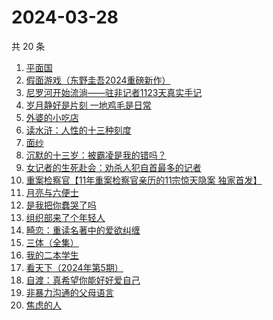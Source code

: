 # 2024-03-28

共 20 条

<!-- BEGIN WEREAD -->
<!-- 最后更新时间 2024-03-28 03:01:03 +0800 -->
1. [平面国](https://weread.qq.com/web/bookDetail/215328407200f6f9215a612)
1. [假面游戏（东野圭吾2024重磅新作）](https://weread.qq.com/web/bookDetail/c7c32290813ab8a38g016ddc)
1. [尼罗河开始流淌——驻非记者1123天真实手记](https://weread.qq.com/web/bookDetail/d32322f0813ab8a3cg016908)
1. [岁月静好是片刻 一地鸡毛是日常](https://weread.qq.com/web/bookDetail/65532e50813ab8a1eg018365)
1. [外婆的小吃店](https://weread.qq.com/web/bookDetail/d7032720813ab89dag0115ab)
1. [读水浒：人性的十三种刻度](https://weread.qq.com/web/bookDetail/9f432800728dd5a09f4d4f3)
1. [面纱](https://weread.qq.com/web/bookDetail/d03325e0813ab6ba6g0127e2)
1. [沉默的十三岁：被霸凌是我的错吗？](https://weread.qq.com/web/bookDetail/d28325a0813ab8a4cg014442)
1. [女记者的生死赴会：劝杀人犯自首最多的记者](https://weread.qq.com/web/bookDetail/56c328f0813ab8a10g018d12)
1. [重案检察官【11年重案检察官亲历的11宗惊天隐案 独家首发】](https://weread.qq.com/web/bookDetail/67f321b0813ab8a15g011b9c)
1. [月亮与六便士](https://weread.qq.com/web/bookDetail/12c32b9071a0f63912c88de)
1. [是我把你蠢哭了吗](https://weread.qq.com/web/bookDetail/7d832df0723ce22f7d85e71)
1. [组织部来了个年轻人](https://weread.qq.com/web/bookDetail/00432890813ab82d5g0124b1)
1. [畸恋：重读名著中的爱欲纠缠](https://weread.qq.com/web/bookDetail/e1432a90813ab8a2eg01816f)
1. [三体（全集）](https://weread.qq.com/web/bookDetail/ce032b305a9bc1ce0b0dd2a)
1. [我的二本学生](https://weread.qq.com/web/bookDetail/776329f07210329d776d8b0)
1. [看天下（2024年第5期）](https://weread.qq.com/web/bookDetail/5f132ad0813ab8a4bg015b4f)
1. [自渡：真希望你能好好爱自己](https://weread.qq.com/web/bookDetail/1fb32b80813ab8764g0175d9)
1. [非暴力沟通的父母语言](https://weread.qq.com/web/bookDetail/7ef32be0813ab6d06g0187eb)
1. [焦虑的人](https://weread.qq.com/web/bookDetail/5c432bf0726d70995c4f25f)
<!-- END WEREAD -->